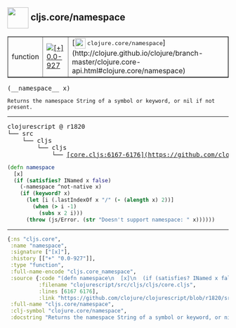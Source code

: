 ## <img width="48px" valign="middle" src="http://i.imgur.com/Hi20huC.png"> cljs.core/namespace

 <table border="1">
<tr>
<td>function</td>
<td><a href="https://github.com/cljsinfo/api-refs/tree/0.0-927"><img valign="middle" alt="[+] 0.0-927" src="https://img.shields.io/badge/+-0.0--927-lightgrey.svg"></a> </td>
<td>
[<img height="24px" valign="middle" src="http://i.imgur.com/1GjPKvB.png"> <samp>clojure.core/namespace</samp>](http://clojure.github.io/clojure/branch-master/clojure.core-api.html#clojure.core/namespace)
</td>
</tr>
</table>

 <samp>
(__namespace__ x)<br>
</samp>

```
Returns the namespace String of a symbol or keyword, or nil if not present.
```

---

 <pre>
clojurescript @ r1820
└── src
    └── cljs
        └── cljs
            └── <ins>[core.cljs:6167-6176](https://github.com/clojure/clojurescript/blob/r1820/src/cljs/cljs/core.cljs#L6167-L6176)</ins>
</pre>

```clj
(defn namespace
  [x]
  (if (satisfies? INamed x false)
    (-namespace ^not-native x)
    (if (keyword? x)
      (let [i (.lastIndexOf x "/" (- (alength x) 2))]
        (when (> i -1)
          (subs x 2 i)))
      (throw (js/Error. (str "Doesn't support namespace: " x))))))
```


---

```clj
{:ns "cljs.core",
 :name "namespace",
 :signature ["[x]"],
 :history [["+" "0.0-927"]],
 :type "function",
 :full-name-encode "cljs.core_namespace",
 :source {:code "(defn namespace\n  [x]\n  (if (satisfies? INamed x false)\n    (-namespace ^not-native x)\n    (if (keyword? x)\n      (let [i (.lastIndexOf x \"/\" (- (alength x) 2))]\n        (when (> i -1)\n          (subs x 2 i)))\n      (throw (js/Error. (str \"Doesn't support namespace: \" x))))))",
          :filename "clojurescript/src/cljs/cljs/core.cljs",
          :lines [6167 6176],
          :link "https://github.com/clojure/clojurescript/blob/r1820/src/cljs/cljs/core.cljs#L6167-L6176"},
 :full-name "cljs.core/namespace",
 :clj-symbol "clojure.core/namespace",
 :docstring "Returns the namespace String of a symbol or keyword, or nil if not present."}

```
